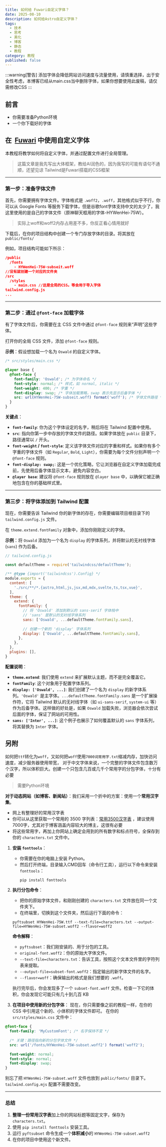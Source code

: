 ```yaml
---
title: 如何给 Fuwari自定义字体？
date: 2025-08-10
description: 如何给Astro自定义字体？
tags:
  - 技术
  - 思考
  - 美化
  - 博客
  - 静态
  - 教程
category: 教程
published: false
---
```

:::warning[警告]
添加字体会降低网站访问速度与流量使用，请慎重选择，出于安全性考虑，本博客已经从main.css当中删除字体，如果你想要使用此废稿，请仅需修改CSS
:::
## 前言

- 你需要准备Python环境
- 一个你下载好的字体
## 在  [Fuwari](https://github.com/saicaca/fuwari) 中使用自定义字体

本教程将教学如何将自定义字体，并通过配置文件进行全局管理。
> 这篇文章是我先写出大体框架，教给AI润色的，因为我写的可能有语句不通顺，还望见谅
> Tailwind是Fuwari搭载的CSS框架
---

### **第一步：准备字体文件**

首先，你需要拥有字体文件。字体格式是 `.woff2`，`.woff`，其他格式似乎不行，你可以从 Google Fonts 等服务下载字体，但是谷歌font字体支持中文的太少了，我这里使用的是自己的字体文件（原神聊天框用的字体-HYWenHei-75W）。
> 实际上woff和woff2内存占用差不多，你反正看心情用就好

下载后，在你的项目结构中创建一个专门存放字体的目录。将其放在 `public/fonts/`

例如，项目结构可能如下所示：

```json
/public
  /fonts
    - HYWenHei-75W-subseit.woff
//没有就创建一个对应的文件夹
/src
  /styles
    - main.css //这是全局的CSS。等会用于导入字体
tailwind.config.js
...
```

---

### **第二步：通过 `@font-face` 加载字体**

有了字体文件后，你需要在主 CSS 文件中通过 `@font-face` 规则来“声明”这些字体。

打开你的全局 CSS 文件，添加 `@font-face` 规则。

**示例**：假设想加载一个名为 `Oswald` 的自定义字体。

```css
/* src/styles/main.css */

@layer base {
  @font-face {
    font-family: 'Oswald'; /* 为字体命名 */
    font-style: normal; /* 样式，如 normal, italic */
    font-weight: 400; /* 字重 */
    font-display: swap; /* 字体加载策略，swap 表示先显示后备字体 */
    src: url(HYWenHei-75W-subseit.woff) format('woff'); /* 字体文件路径 */
  }
}
```

**关键点**：
*   **`font-family`**: 你为这个字体设定的名字，稍后将在 Tailwind 配置中使用。
*   **`src`**: 指向你第一步中存放的字体文件的路径。如果字体放在 `public` 目录下，路径通常以 `/` 开头。
*   **`font-weight` / `font-style`**: 定义该字体文件对应的字重和样式。如果你有多个字重的字体文件（如 `Regular`, `Bold`, `Light`），你需要为每个文件分别声明一个 `@font-face` 规则。
*   **`font-display: swap;`**: 这是一个优化策略，它让浏览器在自定义字体加载完成前，先使用后备字体显示文本，避免内容空白。
*   **`@layer base`**: 建议将 `@font-face` 规则放在 `@layer base` 中，以确保它被正确地包含在你的基础样式里。

---

### **第三步：将字体添加到 Tailwind 配置**

现在，你需要告诉 Tailwind 你的新字体的存在，你需要编辑项目根目录下的 `tailwind.config.js` 文件。

在 `theme.extend.fontFamily` 对象中，添加你刚刚定义的字体。

**示例**：将 `Oswald` 添加为一个名为 `display` 的字体系列，并将默认的无衬线字体 (`sans`) 作为后备。

```javascript
// tailwind.config.js

const defaultTheme = require('tailwindcss/defaultTheme');

/** @type {import('tailwindcss').Config} */
module.exports = {
  content: [
    './src/**/*.{astro,html,js,jsx,md,mdx,svelte,ts,tsx,vue}',
  ],
  theme: {
    extend: {
      fontFamily: {
        // 将 'Oswald' 添加到默认的 sans-serif 字体栈中
        // 'sans' 是默认的无衬线字体系列
        sans: ['Oswald', ...defaultTheme.fontFamily.sans],
        
        // 创建一个新的 'display' 字体系列
        display: ['Oswald', ...defaultTheme.fontFamily.sans],
      },
    },
  },
  plugins: [],
}
```

**配置说明**：
*   **`theme.extend`**: 我们使用 `extend` 来扩展默认主题，而不是完全覆盖它。
*   **`fontFamily`**: 这个对象用于配置字体系列。
*   **`display: ['Oswald', ...]`**: 我们创建了一个名为 `display` 的新字体系列。`'Oswald'` 是主字体。`...defaultTheme.fontFamily.sans` 是一个扩展操作符，它将 Tailwind 默认的无衬线字体（如 `ui-sans-serif`, `system-ui` 等）作为后备字体。这样做的好处是，如果 `Oswald` 加载失败，浏览器会依次尝试后面的字体，保证了网站的可用性。
*   **`sans: ['Inter', ...]`**: 这个例子也展示了如何覆盖默认的 `sans` 字体系列，将其替换为 `Inter` 字体。

## 另附

如何把`ttf`转化为`woff`，又如何把`woff`使用`7000词常用字.txt`缩减内存，加快访问速度，减少服务器使用带宽，
对于中文字体来说，一个完整的字体文件包含数万个汉字，所以体积巨大。创建一个只包含几百或几千个常用字的分包字体，十分有必要

> 需要Python环境

**对于动态网站（如博客、新闻站）**：我们采用一个折中的方案：使用一个**常用汉字集**。

*   网上有整理好的常用汉字表
*   你可以从这里获取一个常用的 3500 字列表：[常用3500汉字表](https://github.com/wy-luke/All-Chinese-Character-Set) ，建议使用7000字，尤其对于博客涵盖内容较大的博主，这很有必要
*   将这些常用字，再加上你网站上确定会用到的所有数字和标点符号，全保存到你的 `characters.txt` 文件中。
1.  **安装 `fonttools`**：
    *   你需要在你的电脑上安装 Python。
    *   然后打开终端，目录输入CMD回车（命令行工具），运行以下命令来安装 `fonttools`：
        ```bash
        pip install fonttools
        ```

2.  **执行分包命令**：
    *   把你的原始字体文件，和刚刚创建的 `characters.txt` 文件放在同一个文件夹下。
    *   在终端里，切换到这个文件夹，然后运行下面的命令：

    ```shell
    pyftsubset HYWenHei-75W.ttf --text-file=characters.txt --output-file=HYWenHei-75W-subset.woff2 --flavor=woff2
    ```

    **命令解释**：
    *   `pyftsubset`：我们刚安装的、用于分包的工具。
    *   `original-font.woff2`：你的原始大字体文件。
    *   `--text-file=characters.txt`：告诉工具，按照这个文本文件里的字符列表来提取。
    *   `--output-file=subset-font.woff2`：指定输出的新字体文件的名字。
    *   `--flavor=woff`：确保输出的格式是我们想要的 `.woff`。

    执行完毕后，你会发现多了一个 `subset-font.woff` 文件。检查一下它的体积，你会发现它可能只有几十到几百 KB
   
   
3. **在项目中使用新的分包字体**：
现在，你只需要像之前的教程一样，在你的 CSS 中引用这个新的、小体积的字体文件即可。
在你的 `src/styles/main.css` 文件中：

```css
@font-face {
  font-family: 'MyCustomFont'; /* 名字保持不变 */
  
  /* 关键：路径指向新的分包字体文件 */
  src: url('/fonts/HYWenHei-75W-subset.woff2') format('woff2'); 
  
  font-weight: normal;
  font-style: normal;
  font-display: swap;
}
```

别忘了把 `HYWenHei-75W-subset.woff` 文件也放到 `public/fonts/` 目录下。`tailwind.config.mjs` 配置不需要改变。


---


### 总结

1.  **整理一份常用汉字表**加上你的网站标题等固定文字，保存为 `characters.txt`。
2.  使用 `pip install fonttools` 安装工具。
3.  运行 `pyftsubset` 命令生成一个**体积减小**的 `HYWenHei-75W-subset.woff2`
4.  在你的项目中使用这个新文件。
